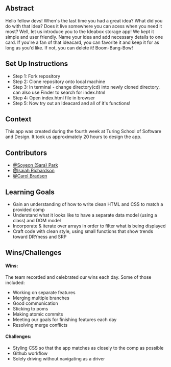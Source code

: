 ## Abstract
Hello fellow devs! When's the last time you had a great idea? What did you do with that idea? Does it live somewhere you can acess when you need it most? Well, let us introduce you to the Ideabox storage app! We kept it simple and user friendly. Name your idea and add necessary details to one card. If you're a fan of that ideacard, you can favorite it and keep it for as long as you'd like. If not, you can delete it! Boom-Bang-Bow!

## Set Up Instructions
- Step 1: Fork repository
- Step 2: Clone repository onto local machine
- Step 3: In terminal - change directory(cd) into newly cloned directory, can also use Finder to search for index.html
- Step 4: Open index.html file in browser
- Step 5: Now try out an Ideacard and all of it's functions!

## Context
This app was created during the fourth week at Turing School of Software and Design. It took us approximately 20 hours to design the app.

## Contributors
- [@Soyeon (Sara) Park](https://www.linkedin.com/in/soyeon-park-530780260/)
- [@Isaiah Richardson](https://www.linkedin.com/in/isaiah-richardson-a59174261/)
- [@Carol Bradsen](https://www.linkedin.com/in/carol-bradsen/) 

## Learning Goals
- Gain an understanding of how to write clean HTML and CSS to match a provided comp
- Understand what it looks like to have a separate data model (using a class) and DOM model
- Incorporate & iterate over arrays in order to filter what is being displayed
- Craft code with clean style, using small functions that show trends toward DRYness and SRP

## Wins/Challenges
#### Wins: 
The team recorded and celebrated our wins each day. Some of those included: 
- Working on separate features
- Merging multiple branches
- Good communication
- Sticking to poms
- Making atomic commits
- Meeting our goals for finishing features each day
- Resolving merge conflicts

#### Challenges: 
- Styling CSS so that the app matches as closely to the comp as possible
- Github workflow
- Solely driving without navigating as a driver 